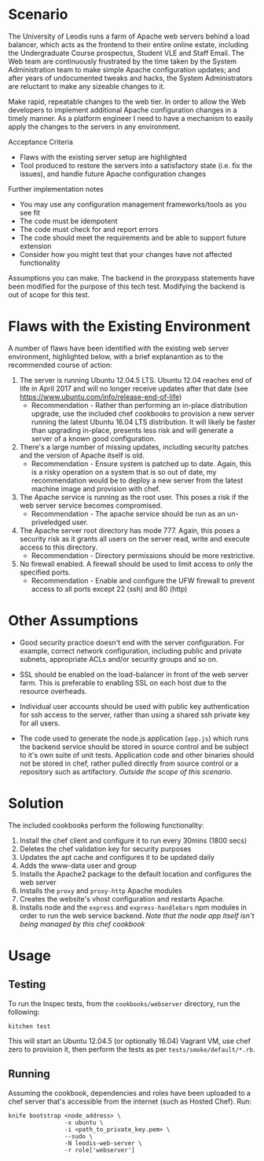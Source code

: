 Scenario
========
The University of Leodis runs a farm of Apache web servers behind a load
balancer, which acts as the frontend to their entire online estate, including
the Undergraduate Course prospectus, Student VLE and Staff Email. The Web team
are continuously frustrated by the time taken by the System Administration team
to make simple Apache configuration updates; and after years of undocumented
tweaks and hacks, the System Administrators are reluctant to make any sizeable
changes to it.

Make rapid, repeatable changes to the web tier. In order to allow the Web
developers to implement additional Apache configuration changes in a timely
manner. As a platform engineer I need to have a mechanism to easily apply the
changes to the servers in any environment.

Acceptance Criteria
- Flaws with the existing server setup are highlighted
- Tool produced to restore the servers into a satisfactory state
  (i.e. fix the issues), and handle future Apache configuration changes

Further implementation notes
- You may use any configuration management frameworks/tools as you see fit
- The code must be idempotent
- The code must check for and report errors
- The code should meet the requirements and be able to support future extension
- Consider how you might test that your changes have not affected functionality

Assumptions you can make. The backend in the proxypass statements have been
modified for the purpose of this tech test. Modifying the backend is out of
scope for this test.

Flaws with the Existing Environment
===================================
A number of flaws have been identified with the existing web server environment,
highlighted below, with a brief explanantion as to the recommended course of
action:
1. The server is running Ubuntu 12.04.5 LTS. Ubuntu 12.04 reaches end of life
  in April 2017 and will no longer receive updates after that date (see
    https://www.ubuntu.com/info/release-end-of-life)
   - Recommendation - Rather than performing an in-place distribution upgrade,
  use the included chef cookbooks to provision a new server running the latest
  Ubuntu 16.04 LTS distribution. It will likely be faster than upgrading
  in-place, presents less risk and will generate a server of a known good
  configuration.
2. There's a large number of missing updates, including security patches and the
version of Apache itself is old.
   - Recommendation - Ensure system is patched up to date. Again, this is a
   risky operation on a system that is so out of date, my recommendation would
   be to deploy a new server from the latest machine image and provision with
   chef.
3. The Apache service is running as the root user. This poses a risk if the
web server service becomes compromised.
   - Recommendation - The apache service should be run as an un-priveledged
   user.
4. The Apache server root directory has mode 777. Again, this poses a security
risk as it grants all users on the server read, write and execute access to this
directory.
   - Recommendation - Directory permissions should be more restrictive.
5. No firewall enabled. A firewall should be used to limit access to only the
specified ports.
   - Recommendation - Enable and configure the UFW firewall to prevent access to
  all ports except 22 (ssh) and 80 (http)

Other Assumptions
=================
- Good security practice doesn't end with the server configuration. For example,
correct network configuration, including public and private subnets,
appropriate ACLs and/or security groups and so on.

- SSL should be enabled on the load-balancer in front of the web server farm.
This is preferable to enabling SSL on each host due to the resource overheads.

- Individual user accounts should be used with public key authentication for
ssh access to the server, rather than using a shared ssh private key for all
users.

- The code used to generate the node.js application (`app.js`) which runs the
backend service should be stored in source control and be subject to it's own
suite of unit tests. Application code and other binaries should not be stored in
chef, rather pulled directly from source control or a repository such as
artifactory. *Outside the scope of this scenario.*

Solution
========
The included cookbooks perform the following functionality:
1. Install the chef client and configure it to run every 30mins (1800 secs)
2. Deletes the chef validation key for security purposes
3. Updates the apt cache and configures it to be updated daily
4. Adds the www-data user and group
5. Installs the Apache2 package to the default location and configures the web
server
6. Installs the `proxy` and `proxy-http` Apache modules
7. Creates the website's vhost configuration and restarts Apache.
8. Installs node and the `express` and `express-handlebars` npm modules in
order to run the web service backend. *Note that the node app itself isn't
being managed by this chef cookbook*

Usage
=====
Testing
-------
To run the Inspec tests, from the `cookbooks/webserver` directory, run the
following:
```
kitchen test
```
This will start an Ubuntu 12.04.5 (or optionally 16.04) Vagrant VM, use chef
zero to provision it, then perform the tests as per `tests/smoke/default/*.rb`.

Running
-------
Assuming the cookbook, dependencies and roles have been uploaded to a chef
server that's accessible from the internet (such as Hosted Chef). Run:
```
knife bootstrap <node_address> \
                -x ubuntu \
                -i <path_to_private_key.pem> \
                --sudo \
                -N leodis-web-server \
                -r role['webserver']
```
